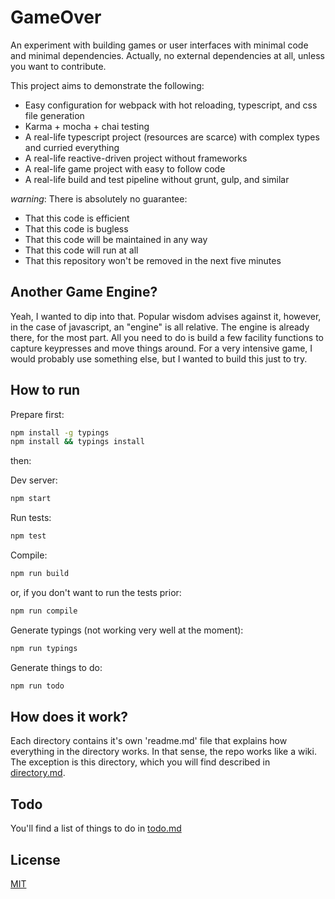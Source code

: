 # GameOver

An experiment with building games or user interfaces with minimal code and minimal dependencies. Actually, no external dependencies at all, unless you want to contribute.

This project aims to demonstrate the following:

- Easy configuration for webpack with hot reloading, typescript, and css file generation
- Karma + mocha + chai testing
- A real-life typescript project (resources are scarce) with complex types and curried everything
- A real-life reactive-driven project without frameworks 
- A real-life game project with easy to follow code
- A real-life build and test pipeline without grunt, gulp, and similar

*warning*: There is absolutely no guarantee:

- That this code is efficient
- That this code is bugless
- That this code will be maintained in any way
- That this code will run at all
- That this repository won't be removed in the next five minutes

## Another Game Engine?

Yeah, I wanted to dip into that. Popular wisdom advises against it, however, in the case of javascript, an "engine" is all relative. The engine is already there, for the most part. All you need to do is build a few facility functions to capture keypresses and move things around.
For a very intensive game, I would probably use something else, but I wanted to build this just to try. 

## How to run

Prepare first:
```sh
npm install -g typings
npm install && typings install
```

then:

Dev server:
```sh
npm start
```
Run tests:
```sh
npm test
```
Compile:
```sh
npm run build
```
or, if you don't want to run the tests prior:
```sh
npm run compile
```

Generate typings (not working very well at the moment):
```sh
npm run typings
```

Generate things to do:
```sh
npm run todo
```

## How does it work?
Each directory contains it's own 'readme.md' file that explains how everything in the directory works. In that sense, the repo works like a wiki. The exception is this directory, which you will find described in [directory.md](./directory.md).

## Todo

You'll find a list of things to do in [todo.md](./todo.md)

## License

[MIT](https://opensource.org/licenses/MIT)